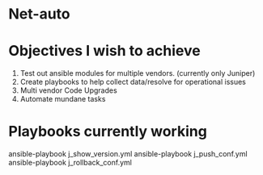 # Net-auto

# Objectives I wish to achieve

1. Test out ansible modules for multiple vendors. (currently only Juniper)
2. Create playbooks to help collect data/resolve for operational issues
3. Multi vendor Code Upgrades
4. Automate mundane tasks

# Playbooks currently working
ansible-playbook j_show_version.yml 
ansible-playbook j_push_conf.yml 
ansible-playbook j_rollback_conf.yml

